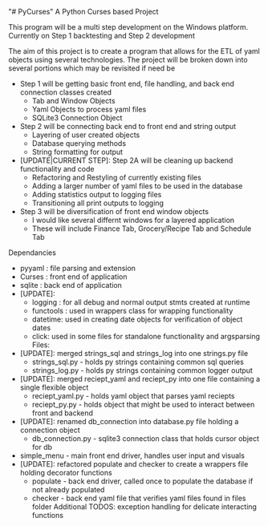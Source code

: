 "# PyCurses" 
A Python Curses based Project

This program will be a multi step development on the Windows platform. Currently on Step 1 backtesting and Step 2 development

The aim of this project is to create a program that allows for the ETL of yaml objects using several technologies.
The project will be broken down into several portions which may be revisited if need be
 
- Step 1 will be getting basic front end, file handling, and back end connection classes created
    - Tab and Window Objects
    - Yaml Objects to process yaml files
    - SQLite3 Connection Object
- Step 2 will be connecting back end to front end and string output
    - Layering of user created objects
    - Database querying methods 
    - String formatting for output 
- [UPDATE|CURRENT STEP]: Step 2A will be cleaning up backend functionality and code
    - Refactoring and Restyling of currently existing files
    - Adding a larger number of yaml files to be used in the database
    - Adding statistics output to logging files
    - Transitioning all print outputs to logging
- Step 3 will be diversification of front end window objects
    - I would like several differnt windows for a layered application
    - These will include Finance Tab, Grocery/Recipe Tab and Schedule Tab

Dependancies
- pyyaml : file parsing and extension
- Curses : front end of application
- sqlite : back end of application
- [UPDATE]:
	- logging : for all debug and normal output stmts created at runtime
	- functools : used in wrappers class for wrapping functionality
	- datetime: used in creating date objects for verification of object dates
	- click: used in some files for standalone functionality and argsparsing
Files:
- [UPDATE]: merged strings_sql and strings_log into one strings.py file
	- strings_sql.py - holds py strings containing common sql queries
	- strings_log.py - holds py strings containing common logger output
- [UPDATE]: merged reciept_yaml and reciept_py into one file containing a single flexible object
	- reciept_yaml.py - holds yaml object that parses yaml reciepts
	- reciept_py.py - holds object that might be used to interact between front and backend
- [UPDATE]: renamed db_connection into database.py file holding a connection object
	- db_connection.py - sqlite3 connection class that holds cursor object for db
- simple_menu - main front end driver, handles user input and visuals
- [UPDATE]: refactored populate and checker to create a wrappers file holding decorator functions
	- populate - back end driver, called once to populate the database if not already populated
	- checker - back end yaml file that verifies yaml files found in files folder
Additional TODOS: exception handling for delicate interacting functions
